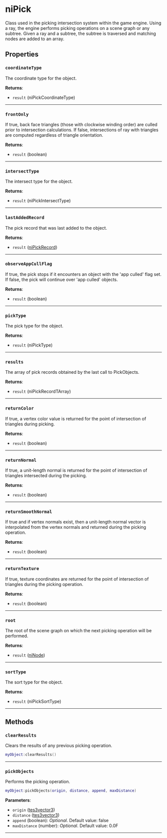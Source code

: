 <!---
	This file is autogenerated. Do not edit this file manually. Your changes will be ignored.
	More information: https://github.com/MWSE/MWSE/tree/master/docs
-->

# niPick

Class used in the picking intersection system within the game engine.  Using a ray, the engine performs picking operations on a scene graph or any subtree. Given a ray and a subtree, the subtree is traversed and matching nodes are added to an array.

## Properties

### `coordinateType`

The coordinate type for the object.

**Returns**:

* `result` (niPickCoordinateType)

***

### `frontOnly`

If true, back face triangles (those with clockwise winding order) are culled prior to intersection calculations. If false, intersections of ray with triangles are computed regardless of triangle orientation.
	

**Returns**:

* `result` (boolean)

***

### `intersectType`

The intersect type for the object.

**Returns**:

* `result` (niPickIntersectType)

***

### `lastAddedRecord`

The pick record that was last added to the object.

**Returns**:

* `result` ([niPickRecord](../../types/niPickRecord))

***

### `observeAppCullFlag`

If true, the pick stops if it encounters an object with the 'app culled' flag set.  If false, the pick will continue over 'app culled' objects.
	

**Returns**:

* `result` (boolean)

***

### `pickType`

The pick type for the object.

**Returns**:

* `result` (niPickType)

***

### `results`

The array of pick records obtained by the last call to PickObjects.

**Returns**:

* `result` (niPickRecordTArray)

***

### `returnColor`

If true, a vertex color value is returned for the point of intersection of triangles during picking.

**Returns**:

* `result` (boolean)

***

### `returnNormal`

If true, a unit-length normal is returned for the point of intersection of triangles intersected during the picking.

**Returns**:

* `result` (boolean)

***

### `returnSmoothNormal`

If true and if vertex normals exist, then a unit-length normal vector is interpolated from the vertex normals and returned during the picking operation.

**Returns**:

* `result` (boolean)

***

### `returnTexture`

If true, texture coordinates are returned for the point of intersection of triangles during the picking operation.

**Returns**:

* `result` (boolean)

***

### `root`

The root of the scene graph on which the next picking operation will be performed.

**Returns**:

* `result` ([niNode](../../types/niNode))

***

### `sortType`

The sort type for the object.

**Returns**:

* `result` (niPickSortType)

***

## Methods

### `clearResults`

Clears the results of any previous picking operation.

```lua
myObject:clearResults()
```

***

### `pickObjects`

Performs the picking operation.

```lua
myObject:pickObjects(origin, distance, append, maxDistance)
```

**Parameters**:

* `origin` ([tes3vector3](../../types/tes3vector3))
* `distance` ([tes3vector3](../../types/tes3vector3))
* `append` (boolean): *Optional*. Default value: false
* `maxDistance` (number): *Optional*. Default value: 0.0F

***

